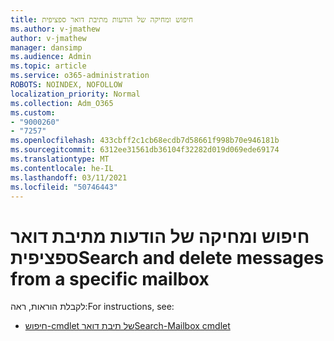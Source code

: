 ```yaml
---
title: חיפוש ומחיקה של הודעות מתיבת דואר ספציפית
ms.author: v-jmathew
author: v-jmathew
manager: dansimp
ms.audience: Admin
ms.topic: article
ms.service: o365-administration
ROBOTS: NOINDEX, NOFOLLOW
localization_priority: Normal
ms.collection: Adm_O365
ms.custom:
- "9000260"
- "7257"
ms.openlocfilehash: 433cbff2c1cb68ecdb7d58661f998b70e946181b
ms.sourcegitcommit: 6312ee31561db36104f32282d019d069ede69174
ms.translationtype: MT
ms.contentlocale: he-IL
ms.lasthandoff: 03/11/2021
ms.locfileid: "50746443"
---
```

# <a name="search-and-delete-messages-from-a-specific-mailbox"></a><span data-ttu-id="95e6a-102">חיפוש ומחיקה של הודעות מתיבת דואר ספציפית</span><span class="sxs-lookup"><span data-stu-id="95e6a-102">Search and delete messages from a specific mailbox</span></span>

<span data-ttu-id="95e6a-103">לקבלת הוראות, ראה:</span><span class="sxs-lookup"><span data-stu-id="95e6a-103">For instructions, see:</span></span>

* [<span data-ttu-id="95e6a-104">חיפוש-cmdlet של תיבת דואר</span><span class="sxs-lookup"><span data-stu-id="95e6a-104">Search-Mailbox cmdlet</span></span>](https://docs.microsoft.com/powershell/module/exchange/mailboxes/search-mailbox)
